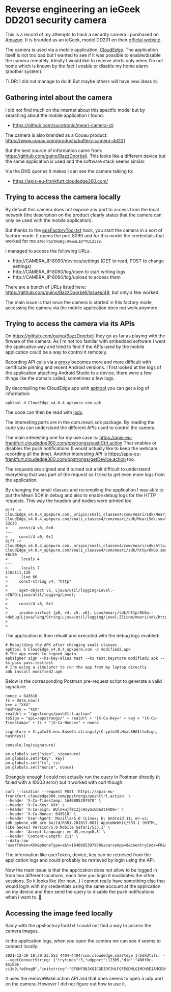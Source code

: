 # Reverse engineering an ieGeek DD201 security camera

This is a record of my attempts to hack a security camera I purshased on [Amazon](https://www.amazon.fr/ieGeek-Surveillance-Exterieure-Batteries-Bidirectionnel/dp/B09D2T373L).
It is branded as an ieGeek, model DD201 on their [official website](https://www.iegeek.com/collections/battery-powered-camera/products/outdoor-camera-dd201).

The camera is used via a mobile application, [CloudEdge](https://play.google.com/store/apps/details?id=com.cloudedge.smarteye&hl=fr&gl=US).
The application itself is not too bad but I wanted to see if it was possible to enable/disable the camera remotely.
Ideally I would like to receive alerts only when I'm not home which is known by the fact I enable or disable my home alarm (another system).

TLDR: I did not manage to do it! But maybe others will have new ideas 🤓.

## Gathering intel about the camera

I did not find much on the internet about this specific model but by searching about the mobile application I found:
- https://github.com/sucotronic/meari-camera-cli

The camera is also branded as a Cooau product: https://www.cooau.com/products/battery-camera-dd201

But the best source of information came from: https://github.com/guino/BazzDoorbell. 
This looks like a different device but the same application is used and the software stack seems similar.

Via the DNS queries it makes I can see the camera talking to:
- https://apis-eu-frankfurt.cloudedge360.com/

## Trying to access the camera locally

By default this camera does not expose any port to access from the local network (the description on the product clearly states that the camera
can only be used with the mobile application).

But thanks to the [ppsFactoryTool.txt](https://github.com/guino/Merkury720) hack, you start the camera in a sort of factory mode.
It opens the port 8090 and for this model the credentials that worked for me are: `PpStRoNg:#%&wL1@*tU123zv`.

I managed to access the following URLs:
- http://CAMERA_IP:8090/devices/settings (GET to read, POST to change settings)
- http://CAMERA_IP:8090/log/open to start writing logs
- http://CAMERA_IP:8090/log/upload to access them

There are a bunch of URLs listed here: https://github.com/guino/BazzDoorbell/issues/49, but only a few worked.

The main issue is that once the camera is started in this factory mode, accessing the camera via the mobile application does not work anymore.

## Trying to access the camera via its APIs

On https://github.com/guino/BazzDoorbell they go as far as playing with the firware of the camera. As I'm not too familar with embedded software I went
the applicative way and tried to find if the APIs used by the mobile application could be a way to control it remotely.

Recording API calls via a [proxy](https://mitmproxy.org/) becomes more and more difficult with certificate pinning and recent Android versions.
I first looked at the logs of the application attaching Android Studio to a device, there were a few things like the domain called, sometimes a few logs.

By decompiling the CloudEdge app with [apktool](https://ibotpeaches.github.io/Apktool/) you can get a log of information:

```
apktool d CloudEdge_v4.0.4_apkpure.com.apk
```

The code can then be read with [jadx](https://github.com/skylot/jadx).

The interesting parts are in the com.meari.sdk package.
By reading the code you can understand the different APIs used to control the camera.

The main interesting one for my use case is:  https://apis-eu-frankfurt.cloudedge360.com/ppstrongs/pushCtrl.action
That enables or disables the push notifications (I would actually like to keep the webcam recording all the time).
Another interesting API is  https://apis-eu-frankfurt.cloudedge360.com/ppstrongs/getDevice.action too.

The requests are signed and it turned out a bit difficult to understand everything that was part of the request so I tried to 
get even more logs from the application.

By changing the smali classes and recompiling the application I was able to put the Meari SDK in debug and also to enable debug logs
for the HTTP requests. This way the headers and bodies were printed too.

```
diff -r CloudEdge_v4.0.4_apkpure.com._origin/smali_classes4/com/meari/sdk/MeariSdk.smali CloudEdge_v4.0.4_apkpure.com/smali_classes4/com/meari/sdk/MeariSdk.smali
33c33
<     const/4 v0, 0x0
---
>     const/4 v0, 0x1
diff -r CloudEdge_v4.0.4_apkpure.com._origin/smali_classes4/com/meari/sdk/http/OkGo.smali CloudEdge_v4.0.4_apkpure.com/smali_classes4/com/meari/sdk/http/OkGo.smali
50c50
<     .locals 4
---
>     .locals 7
110a111,120
>     .line 66
>     const-string v4, "http"
>
>     sget-object v5, Ljava/util/logging/Level;->INFO:Ljava/util/logging/Level;
>
>     const/4 v6, 0x1
>
>     invoke-virtual {p0, v4, v5, v6}, Lcom/meari/sdk/http/OkGo;->debug(Ljava/lang/String;Ljava/util/logging/Level;Z)Lcom/meari/sdk/http/OkGo;
>
>
```

The application is then rebuilt and executed with the debug logs enabled:
```
# Rebuilding the APK after changing smali classes
apktool b CloudEdge_v4.0.4_apkpure.com -o modified2.apk 
# The app needs to signed again
apksigner sign --ks-key-alias test --ks test.keystore modified2.apk --ks-pass pass:testtest 
# I'm using a simulator to run the app from my laptop directly
adb install modified2.apk
```

Below is the corresponding Postman pre-request script to generate a valid signature:

```
nonce = 643610
ts = Date.now()
key = "XXX"
hashKey = "XXX"
realUrl = "/ppstrongs/pushCtrl.action"
toSign = "api=/ppstrongs/" + realUrl + "|X-Ca-Key=" + key + "|X-Ca-Timestamp=" + ts + "|X-Ca-Nonce=" + nonce

signature = CryptoJS.enc.Base64.stringify(CryptoJS.HmacSHA1(toSign, hashKey))

console.log(signature)

pm.globals.set("sign", signature)
pm.globals.set("key", key)
pm.globals.set("ts", ts)
pm.globals.set("nonce", nonce)
```

Strangely enough I could not actually run the query in Postman directly (it failed with a 10003 error) but it worked with curl though:

```
curl --location --request POST 'https://apis-eu-frankfurt.cloudedge360.com/ppstrongs/pushCtrl.action' \
--header 'X-Ca-Timestamp: 1640885397970' \
--header 'X-Ca-Key: XXX' \
--header 'X-Ca-Sign: WUlX+wjfeCZjcHoyGIGDastehD8=' \
--header 'X-Ca-Nonce: 643610' \
--header 'User-Agent: Mozilla/5.0 (Linux; U; Android 11; en-us; sdk_gphone_x86_arm Build/RSR1.201013.001) AppleWebKit/533.1 (KHTML, like Gecko) Version/5.0 Mobile Safari/533.1' \
--header 'Accept-Language: en-US,en;q=0.8' \
--header 'Content-Length: 211' \
--data-raw 'userToken=XXX&phoneType=a&t=1640885397970&sourceApp=8&countryCode=FR&appVer=4.0.4&lngType=en&phoneCode=33&userID=XXX&deviceID=XXX&closePush=0&appVerCode=404'
```

The information like userToken, device, key can be retrieved from the application logs and could probably be retrieved by login using the API.

Now the main issue is that the application does not allow to be logged in from two different locations, each time you login it invalidates the other sessions.
So it looks like (for now...) I cannot really have something else that would login with my credentials using the same account at the application on my device
and then send the query to disable the push notifications when I want to. 🥲

## Accessing the image feed locally

Sadly with the ppsFactoryTool.txt I could not find a way to access the camera images.

In the application logs, when you open the camera we can see it seems to connect locally:

```
2021-12-30 18:39:25.553 4404-4404/com.cloudedge.smarteye I/SdkUtils: --->getConnectString: {"trytimes":3,"udpport":12305,"did":"400f0c-AGIEBE-ci3o9,fa6hagB","initstring":"EFGHFDBJKGICGEJDFJHLFGFEGDMLGIMCHOEIAMCDBKINKELCCDBCCGODHBKBJBKBBENILECMPNNGAO:WeEye2ppStronGer","factory":9,"delaysec":5,"licenceid":"ppsld6b6e68972864d9c","protocolv":2,"username":"admin","password":"a795c196cf60a8e153ec0a4f7406a5e4","mode":5}
```

It uses the removeWake.action API and that ones seems to open a udp port on the camera. However I did not figure out how to use it.